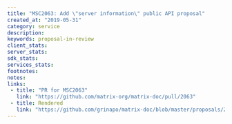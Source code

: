 ```yaml
---
title: "MSC2063: Add \"server information\" public API proposal"
created_at: "2019-05-31"
category: service
description:
keywords: proposal-in-review
client_stats:
server_stats:
sdk_stats:
services_stats:
footnotes:
notes:
links:
 - title: "PR for MSC2063"
   link: "https://github.com/matrix-org/matrix-doc/pull/2063"
 - title: Rendered
   link: "https://github.com/grinapo/matrix-doc/blob/master/proposals/2063-serverinfo.md"
---
```


